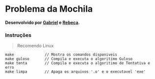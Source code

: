 # Problema da Mochila

**Desenvolvido por [Gabriel][l1] e [Rebeca][l2].**

### Instruções

> Recomendo Linux

```
make              // Mostra os comandos disponiveis
make guloso       // Compila e executa o algoritimo Guloso
make tenta        // Compila e executa o algoritimo de Tentativa e erro 
make limpa        // Apaga os arquivos '.o' e o executavel 'exe'
```

[l1]: https://github.com/gabriel-fsantos
[l2]: https://github.com/rebgaia

